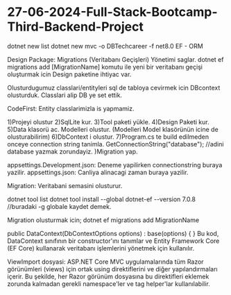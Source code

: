 # 27-06-2024-Full-Stack-Bootcamp-Third-Backend-Project

dotnet new list
dotnet new mvc -o DBTechcareer -f net8.0
EF - ORM

Design Package: Migrations (Veritabanı Geçişleri) Yönetimi saglar. dotnet ef migrations add [MigrationName] komutu ile yeni bir veritabanı geçişi oluşturmak icin Design paketine ihtiyac var.

Olusturdugumuz classlari/entityleri sql de tabloya cevirmek icin DBcontext olusturduk. Classlari alip DB ye set ettik.

CodeFirst: Entity classlarimizla is yapmamiz. 

1)Projeyi olustur
2)SqlLite kur.
3)Tool paketi yükle.
4)Design Paketi kur.
5)Data klasorü ac. Modelleri olustur. (Modelleri Model klasörünün icine de olusturabilirim)
6)DbContext i olustur.
7)Program.cs te build edilmeden onceye connection string tanimla. GetConnectionString("database"); //adini database yazmak zorundayiz.
)Migration yap.

appsettings.Development.json: Deneme yapilirken connectionstring buraya yazilir.
appsettings.json: Canliya alinacagi zaman buraya yazilir.

Migration: Veritabani semasini olusturur.

dotnet tool list 
dotnet tool install --global dotnet-ef --version 7.0.8  //buradaki -g globale kaydet demek.

Migration olusturmak icin; dotnet ef migrations add MigrationName

public DataContext(DbContextOptions<DataContext> options) : base(options) { } 
Bu kod, DataContext sınıfının bir constructor'ını tanımlar ve Entity Framework Core (EF Core) kullanarak veritabanı işlemlerini yönetmek için kullanılır.

ViewImport dosyasi: ASP.NET Core MVC uygulamalarında  tüm Razor görünümleri (views) için ortak using direktiflerini ve diğer yapılandırmaları içerir. Bu şekilde, her Razor görünüm dosyasına bu direktifleri eklemek zorunda kalmadan gerekli namespace'ler ve tag helper'lar kullanılabilir.



